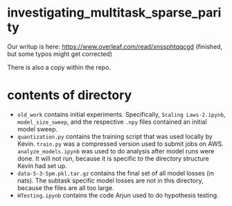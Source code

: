 # investigating_multitask_sparse_parity

Our writup is here: https://www.overleaf.com/read/xnssphtqqcgd (finished, but some typos might get corrected)

There is also a copy within the repo. 

# contents of directory
- `old_work` contains initial experiments. Specifically, `Scaling Laws-2.ipynb`, `model_size_sweep`, and the respective `.npy` files contained an initial model sweep. 
- `quantization.py` contains the training script that was used locally by Kevin. `train.py` was a compressed version used to submit jobs on AWS. `analyze_models.ipynb` was used to do analysis after model runs were done. It will not run, because it is specific to the directory structure Kevin had set up. 
- `data-5-3-5pm.pkl.tar.gz` contains the final set of all model losses (in nats). The subtask specific model losses are not in this directory, because the files are all too large.
- `HTesting.ipynb` contains the code Arjun used to do hypothesis testing.